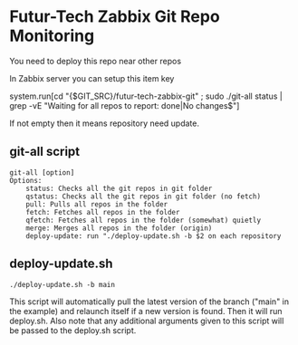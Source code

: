 # Futur-Tech Zabbix Git Repo Monitoring

You need to deploy this repo near other repos

In Zabbix server you can setup this item key

system.run[cd "{$GIT_SRC}/futur-tech-zabbix-git" ; sudo ./git-all status | grep -vE "Waiting for all repos to report: done|No changes$"]

If not empty then it means repository need update.

## git-all script

    git-all [option]
    Options:
        status: Checks all the git repos in git folder
        qstatus: Checks all the git repos in git folder (no fetch)
        pull: Pulls all repos in the folder
        fetch: Fetches all repos in the folder
        qfetch: Fetches all repos in the folder (somewhat) quietly
        merge: Merges all repos in the folder (origin)
        deploy-update: run "./deploy-update.sh -b $2 on each repository

## deploy-update.sh
  
    ./deploy-update.sh -b main
    
This script will automatically pull the latest version of the branch ("main" in the example) and relaunch itself if a new version is found. Then it will run deploy.sh. Also note that any additional arguments given to this script will be passed to the deploy.sh script.
